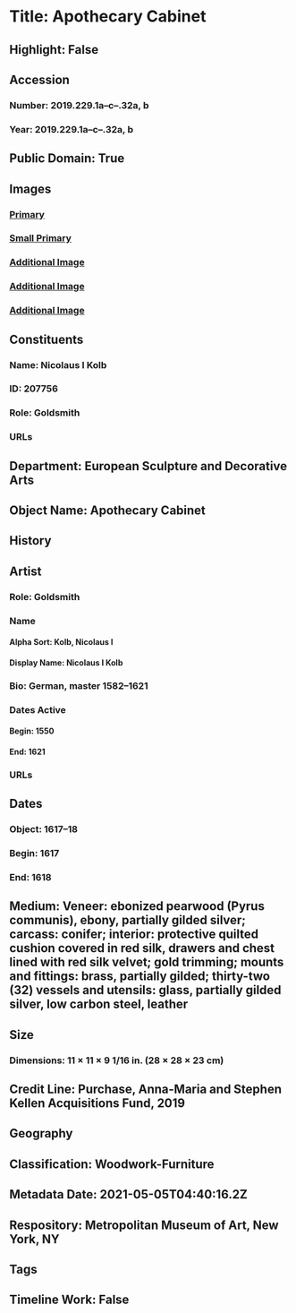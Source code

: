 # Title: Apothecary Cabinet
## Highlight: False
## Accession
### Number: 2019.229.1a–c–.32a, b
### Year: 2019.229.1a–c–.32a, b
## Public Domain: True
## Images
### [Primary](https://images.metmuseum.org/CRDImages/es/original/DP-19649-003.jpg)
### [Small Primary](https://images.metmuseum.org/CRDImages/es/web-large/DP-19649-003.jpg)
### [Additional Image](https://images.metmuseum.org/CRDImages/es/original/DP-19649-002.jpg)
### [Additional Image](https://images.metmuseum.org/CRDImages/es/original/DP-19649-004.jpg)
### [Additional Image](https://images.metmuseum.org/CRDImages/es/original/DP-19649-001.jpg)
## Constituents
### Name: Nicolaus I Kolb
### ID: 207756
### Role: Goldsmith
### URLs
## Department: European Sculpture and Decorative Arts
## Object Name: Apothecary Cabinet
## History
## Artist
### Role: Goldsmith
### Name
#### Alpha Sort: Kolb, Nicolaus I
#### Display Name: Nicolaus I Kolb
### Bio: German, master 1582–1621
### Dates Active
#### Begin: 1550
#### End: 1621
### URLs
## Dates
### Object: 1617–18
### Begin: 1617
### End: 1618
## Medium: Veneer: ebonized pearwood (Pyrus communis), ebony, partially gilded silver; carcass: conifer; interior: protective quilted cushion covered in red silk, drawers and chest lined with red silk velvet; gold trimming; mounts and fittings: brass, partially gilded; thirty-two (32) vessels and utensils: glass, partially gilded silver, low carbon steel, leather
## Size
### Dimensions: 11 × 11 × 9 1/16 in. (28 × 28 × 23 cm)
## Credit Line: Purchase, Anna-Maria and Stephen Kellen Acquisitions Fund, 2019
## Geography
## Classification: Woodwork-Furniture
## Metadata Date: 2021-05-05T04:40:16.2Z
## Respository: Metropolitan Museum of Art, New York, NY
## Tags
## Timeline Work: False